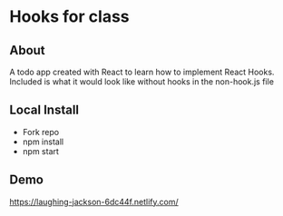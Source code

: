 # Hooks for class

## About

A todo app created with React to learn how to implement React Hooks. Included is what it would look like without hooks in the non-hook.js file


## Local Install

* Fork repo
* npm install
* npm start

## Demo
https://laughing-jackson-6dc44f.netlify.com/

